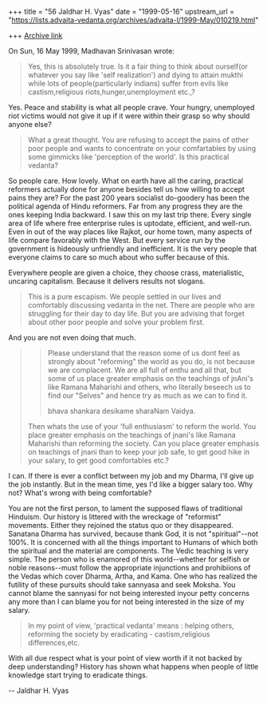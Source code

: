 +++
title = "56 Jaldhar H. Vyas"
date = "1999-05-16"
upstream_url = "https://lists.advaita-vedanta.org/archives/advaita-l/1999-May/010219.html"

+++
[Archive link](https://lists.advaita-vedanta.org/archives/advaita-l/1999-May/010219.html)

On Sun, 16 May 1999, Madhavan Srinivasan wrote:

> Yes, this is absolutely true. Is it  a fair thing to think about ourself(or
> whatever you say like 'self realization') and dying to attain mukthi  while
> lots of people(particularly indians) suffer from evils like
> castism,religious riots,hunger,unemployment etc.,?
>

Yes.  Peace and stability is what all people crave.  Your hungry,
unemployed riot victims would not give it up if it were within their grasp
so why should anyone else?

> What a great thought. You are refusing to accept the pains of other poor
> people and wants to concentrate on your comfartables by using some gimmicks
> like 'perception of the world'. Is this practical vedanta?
>

So people care.  How lovely.  What on earth have all the caring, practical
reformers actually done for anyone besides tell us how willing to accept
pains they are?  For the past 200 years socialist do-goodery has been the
political agenda of Hindu reformers.  Far from any progress they are the
ones keeping India backward.  I saw this on my last trip there.  Every
single area of life where free enterprise rules is uptodate, efficient,
and well-run.  Even in out of the way places like Rajkot, our home town,
many aspects of life compare favorably with the West.  But every service
run by the government is hideously unfriendly and inefficient.  It is the
very people that everyone claims to care so much about who suffer because
of this.

Everywhere people are given a choice, they choose crass, materialistic,
uncaring capitalism.  Because it delivers results not slogans.


> This is a pure escapism. We people settled in our lives and comfortably
> discussing vedanta in the net. There are people who are struggling for their
> day to day life. But you are advising that forget about other poor people
> and solve your problem first.

And you are not even doing that much.

>
> >  Please understand that the reason some of us dont feel as strongly about
> >"reforming" the world as you do, is not because we are complacent. We are
> >all full of enthu and all that, but some of us place greater emphasis on
> >the
> >teachings of jnAni's like Ramana Maharishi and others, who literally
> >beseech
> >us to find our "Selves" and hence try as much as we can to find it.
> >
> >bhava shankara desikame sharaNam
> >Vaidya.
>
>
> Then whats the use of your 'full enthusiasm' to reform the world. You place
> greater emphasis on the teachings of jnani's like Ramana Maharishi than
> reforming the society. Can you place greater emphasis on teachings of jnani
> than to keep your job safe, to get good hike in your salary, to get good
> comfortables etc.?

I can. If there is ever a conflict between my job and my Dharma, I'll give
up the job instantly.  But in the mean time, yes I'd like a bigger salary
too.  Why not?  What's wrong with being comfortable?

You are not the first person, to lament the supposed flaws of traditional
Hinduism.  Our history is littered with the wreckage of "reformist"
movements. Either they rejoined the status quo or they disappeared.
Sanatana Dharma has survived, because thank God, it is not
"spiritual"--not 100%.  It is concerned with all the things important to
Humans of which both the spiritual and the material are components.  The
Vedic teaching is very simple.  The person who is enamored of this
world--whether for selfish or noble reasons--must follow the appropriate
injunctions and prohibiions of the Vedas which cover Dharma, Artha, and
Kama.  One who has realized the futility of these pursuits should take
sannyasa and seek Moksha.  You cannot blame the sannyasi for not being
interested inyour petty concerns any more than I can blame you for not
being interested in the size of my salary.

> In my point of view, 'practical vedanta' means : helping others, reforming
> the society by eradicating - castism,religious differences,etc.
>

With all due respect what is your point of view worth if it not backed by
deep understanding?  History has shown what happens when people of little
knowledge start trying to eradicate things.

--
Jaldhar H. Vyas <jaldhar at braincells.com>

